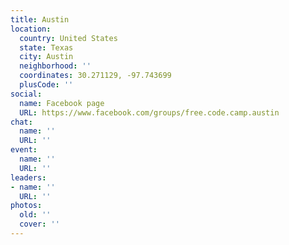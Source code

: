```yaml
---
title: Austin
location:
  country: United States
  state: Texas
  city: Austin
  neighborhood: ''
  coordinates: 30.271129, -97.743699
  plusCode: ''
social:
  name: Facebook page
  URL: https://www.facebook.com/groups/free.code.camp.austin
chat:
  name: ''
  URL: ''
event:
  name: ''
  URL: ''
leaders:
- name: ''
  URL: ''
photos:
  old: ''
  cover: ''
---
```

